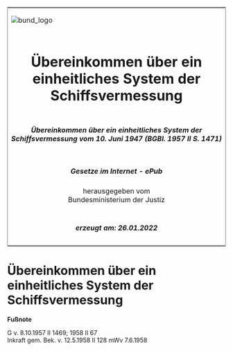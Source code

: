 <span id="DECKBLATT.html"></span>

<table border="0" frame="border" width="100%">

<tr valign="top">

<td align="left">

![bund\_logo](BfJ_2021_Web_de_de.gif)

</td>

<td align="right">

 

</td>

</tr>

<tr align="center" valign="middle">

<td colspan="2">

# Übereinkommen über ein einheitliches System der Schiffsvermessung

</td>

</tr>

<tr align="center" valign="middle">

<td colspan="2">

##### Übereinkommen über ein einheitliches System der Schiffsvermessung vom 10. Juni 1947 (BGBl. 1957 II S. 1471)

</td>

</tr>

<tr align="center" valign="middle">

<td colspan="2">

  
  

##### Gesetze im Internet - ePub  
  
herausgegeben vom  
Bundesministerium der Justiz

</td>

</tr>

<tr align="center" valign="bottom">

<td colspan="2">

  
  

##### erzeugt am: 26.01.2022

</td>

</tr>

</table>

<span id="BJNR214710957.html"></span>

# Übereinkommen über ein einheitliches System der Schiffsvermessung

<div>

  
**Fußnote**

<div class="jnhtml">

<div>

<div class="jurAbsatz">

G v. 8.10.1957 II 1469; 1958 II 67  
Inkraft gem. Bek. v. 12.5.1958 II 128 mWv 7.6.1958

</div>

</div>

</div>

</div>
